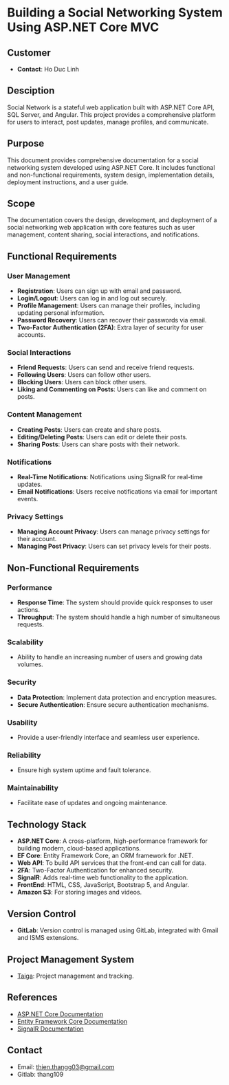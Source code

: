 # Building a Social Networking System Using ASP.NET Core MVC

## Customer
- **Contact**: Ho Duc Linh

## Desciption
Social Network is a stateful web application built with ASP.NET Core API, SQL Server, and Angular. This project provides a comprehensive platform for users to interact, post updates, manage profiles, and communicate.

## Purpose
This document provides comprehensive documentation for a social networking system developed using ASP.NET Core. It includes functional and non-functional requirements, system design, implementation details, deployment instructions, and a user guide.

## Scope
The documentation covers the design, development, and deployment of a social networking web application with core features such as user management, content sharing, social interactions, and notifications.

## Functional Requirements

### User Management
- **Registration**: Users can sign up with email and password.
- **Login/Logout**: Users can log in and log out securely.
- **Profile Management**: Users can manage their profiles, including updating personal information.
- **Password Recovery**: Users can recover their passwords via email.
- **Two-Factor Authentication (2FA)**: Extra layer of security for user accounts.

### Social Interactions
- **Friend Requests**: Users can send and receive friend requests.
- **Following Users**: Users can follow other users.
- **Blocking Users**: Users can block other users.
- **Liking and Commenting on Posts**: Users can like and comment on posts.

### Content Management
- **Creating Posts**: Users can create and share posts.
- **Editing/Deleting Posts**: Users can edit or delete their posts.
- **Sharing Posts**: Users can share posts with their network.

### Notifications
- **Real-Time Notifications**: Notifications using SignalR for real-time updates.
- **Email Notifications**: Users receive notifications via email for important events.

### Privacy Settings
- **Managing Account Privacy**: Users can manage privacy settings for their account.
- **Managing Post Privacy**: Users can set privacy levels for their posts.

## Non-Functional Requirements

### Performance
- **Response Time**: The system should provide quick responses to user actions.
- **Throughput**: The system should handle a high number of simultaneous requests.

### Scalability
- Ability to handle an increasing number of users and growing data volumes.

### Security
- **Data Protection**: Implement data protection and encryption measures.
- **Secure Authentication**: Ensure secure authentication mechanisms.

### Usability
- Provide a user-friendly interface and seamless user experience.

### Reliability
- Ensure high system uptime and fault tolerance.

### Maintainability
- Facilitate ease of updates and ongoing maintenance.

## Technology Stack

- **ASP.NET Core**: A cross-platform, high-performance framework for building modern, cloud-based applications.
- **EF Core**: Entity Framework Core, an ORM framework for .NET.
- **Web API**: To build API services that the front-end can call for data.
- **2FA**: Two-Factor Authentication for enhanced security.
- **SignalR**: Adds real-time web functionality to the application.
- **FrontEnd**: HTML, CSS, JavaScript, Bootstrap 5, and Angular.
- **Amazon S3**: For storing images and videos.

## Version Control

- **GitLab**: Version control is managed using GitLab, integrated with Gmail and ISMS extensions.

## Project Management System

- [Taiga](https://taiga.fa.edu.vn/): Project management and tracking.

## References

- [ASP.NET Core Documentation](https://learn.microsoft.com/en-us/aspnet/core/?view=aspnetcore-8.0)
- [Entity Framework Core Documentation](https://learn.microsoft.com/en-us/ef/core/)
- [SignalR Documentation](https://learn.microsoft.com/en-us/aspnet/core/signalr/introduction?view=aspnetcore-8.0)

## Contact
- Email: thien.thangg03@gmail.com
- Gitlab: thang109
